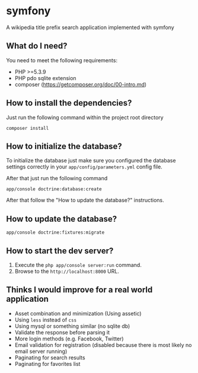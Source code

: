 symfony
=======

A wikipedia title prefix search application implemented with symfony


What do I need?
---------------

You need to meet the following requirements:

* PHP >=5.3.9
* PHP pdo sqlite extension
* composer (https://getcomposer.org/doc/00-intro.md)


How to install the dependencies?
--------------------------------

Just run the following command within the project root directory

`composer install`


How to initialize the database?
-------------------------------

To initialize the database just make sure you configured the database settings correctly 
in your `app/config/parameters.yml` config file.

After that just run the following command

`app/console doctrine:database:create`

After that follow the "How to update the database?" instructions.


How to update the database?
---------------------------

`app/console doctrine:fixtures:migrate`



How to start the dev server?
----------------------------

1. Execute the `php app/console server:run` command.
1. Browse to the `http://localhost:8000` URL.


Thinks I would improve for a real world application
---------------------------------------------------

* Asset combination and minimization (Using assetic)
* Using `less` instead of `css`
* Using mysql or something similar (no sqlite db)
* Validate the response before parsing it
* More login methods (e.g. Facebook, Twitter)
* Email validation for registration (disabled because there is most likely no email server running)
* Paginating for search results
* Paginating for favorites list